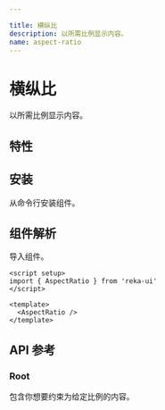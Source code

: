 ```yaml
---

title: 横纵比
description: 以所需比例显示内容。
name: aspect-ratio
---
```


# 横纵比

<Description>
以所需比例显示内容。
</Description>

<ComponentPreview type="demo" name="AspectRatio" />

## 特性

<Highlights
  :features="[
    '接受任何自定义比例。'
  ]"
/>

## 安装

从命令行安装组件。

<InstallationTabs value="reka-ui" />

## 组件解析

导入组件。

```vue
<script setup>
import { AspectRatio } from 'reka-ui'
</script>

<template>
  <AspectRatio />
</template>
```

## API 参考

### Root

包含你想要约束为给定比例的内容。

<!-- @include: @/zh/meta/AspectRatio.md -->
